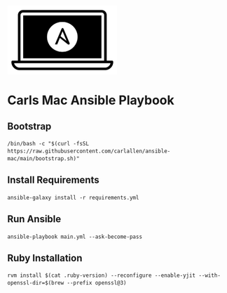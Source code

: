 <img src="https://raw.githubusercontent.com/geerlingguy/mac-dev-playbook/master/files/Mac-Dev-Playbook-Logo.png" width="250" height="156" alt="Mac Dev Playbook Logo" />

# Carls Mac Ansible Playbook

## Bootstrap
`/bin/bash -c "$(curl -fsSL https://raw.githubusercontent.com/carlallen/ansible-mac/main/bootstrap.sh)"`


## Install Requirements
`ansible-galaxy install -r requirements.yml`

## Run Ansible
`ansible-playbook main.yml --ask-become-pass`


## Ruby Installation
`rvm install $(cat .ruby-version) --reconfigure --enable-yjit --with-openssl-dir=$(brew --prefix openssl@3)`